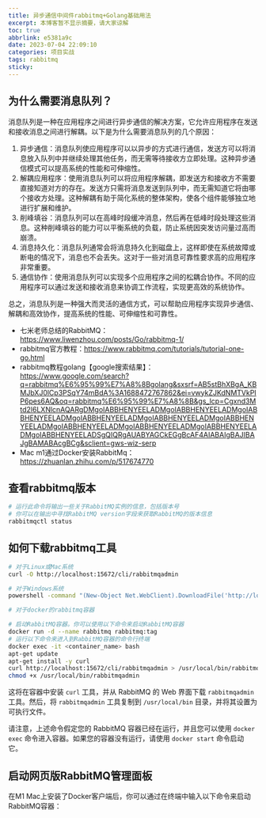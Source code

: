 ```yaml
---
title: 异步通信中间件rabbitmq+Golang基础用法
excerpt: 本博客暂不显示摘要，请大家谅解
toc: true
abbrlink: e5381a9c
date: 2023-07-04 22:09:10
categories: 项目实战
tags: rabbitmq
sticky:
---
```


## 为什么需要消息队列？

消息队列是一种在应用程序之间进行异步通信的解决方案，它允许应用程序在发送和接收消息之间进行解耦。以下是为什么需要消息队列的几个原因：

1. 异步通信：消息队列使应用程序可以以异步的方式进行通信，发送方可以将消息放入队列中并继续处理其他任务，而无需等待接收方立即处理。这种异步通信模式可以提高系统的性能和可伸缩性。
2. 解耦应用程序：使用消息队列可以将应用程序解耦，即发送方和接收方不需要直接知道对方的存在。发送方只需将消息发送到队列中，而无需知道它将由哪个接收方处理。这种解耦有助于简化系统的整体架构，使各个组件能够独立地进行扩展和维护。
3. 削峰填谷：消息队列可以在高峰时段缓冲消息，然后再在低峰时段处理这些消息。这种削峰填谷的能力可以平衡系统的负载，防止系统因突发访问量过高而崩溃。
4. 消息持久化：消息队列通常会将消息持久化到磁盘上，这样即使在系统故障或断电的情况下，消息也不会丢失。这对于一些对消息可靠性要求高的应用程序非常重要。
5. 通信协作：使用消息队列可以实现多个应用程序之间的松耦合协作。不同的应用程序可以通过发送和接收消息来协调工作流程，实现更高效的系统协作。

总之，消息队列是一种强大而灵活的通信方式，可以帮助应用程序实现异步通信、解耦和高效协作，提高系统的性能、可伸缩性和可靠性。

- 七米老师总结的RabbitMQ：https://www.liwenzhou.com/posts/Go/rabbitmq-1/
- rabbitmq官方教程：https://www.rabbitmq.com/tutorials/tutorial-one-go.html
- rabbitmq教程golang【google搜索结果】：https://www.google.com/search?q=rabbitmq%E6%95%99%E7%A8%8Bgolang&sxsrf=AB5stBhXBgA_KBMJbXJ0lCp3PSqY74mBdA%3A1688472767862&ei=vwykZJKdNMTVkPIP6pes6AQ&oq=rabbitmq%E6%95%99%E7%A8%8B&gs_lcp=Cgxnd3Mtd2l6LXNlcnAQARgDMgoIABBHENYEELADMgoIABBHENYEELADMgoIABBHENYEELADMgoIABBHENYEELADMgoIABBHENYEELADMgoIABBHENYEELADMgoIABBHENYEELADMgoIABBHENYEELADMgoIABBHENYEELADMgoIABBHENYEELADSgQIQRgAUABYAGCkEGgBcAF4AIABAIgBAJIBAJgBAMABAcgBCg&sclient=gws-wiz-serp
- Mac m1通过Docker安装RabbitMq：https://zhuanlan.zhihu.com/p/517674770

## 查看rabbitmq版本
```bash
# 运行此命令将输出一些关于RabbitMQ实例的信息，包括版本号
# 你可以在输出中寻找RabbitMQ version字段来获取RabbitMQ的版本信息
rabbitmqctl status
```
## 如何下载rabbitmq工具
```bash
# 对于Linux或Mac系统
curl -O http://localhost:15672/cli/rabbitmqadmin

# 对于Windows系统
powershell -command "(New-Object Net.WebClient).DownloadFile('http://localhost:15672/cli/rabbitmqadmin', 'rabbitmqadmin')"

# 对于docker的rabbitmq容器

# 启动RabbitMQ容器。你可以使用以下命令来启动RabbitMQ容器
docker run -d --name rabbitmq rabbitmq:tag
# 运行以下命令来进入到RabbitMQ容器的命令行终端
docker exec -it <container_name> bash
apt-get update
apt-get install -y curl
curl http://localhost:15672/cli/rabbitmqadmin > /usr/local/bin/rabbitmqadmin
chmod +x /usr/local/bin/rabbitmqadmin
```

这将在容器中安装 `curl` 工具，并从 RabbitMQ 的 Web 界面下载 `rabbitmqadmin` 工具。然后，将 `rabbitmqadmin` 工具复制到 `/usr/local/bin` 目录，并将其设置为可执行文件。

请注意，上述命令假定您的 RabbitMQ 容器已经在运行，并且您可以使用 `docker exec` 命令进入容器。如果您的容器没有运行，请使用 `docker start` 命令启动它。

## 启动网页版RabbitMQ管理面板

在M1 Mac上安装了Docker客户端后，你可以通过在终端中输入以下命令来启动RabbitMQ容器：
```bash

```
